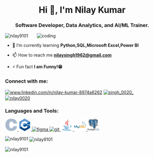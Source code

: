 <h1 align="center">Hi 👋, I'm Nilay Kumar</h1>
<h3 align="center">Software Developer, Data Analytics, and AI/ML Trainer. </h3>

<img align="right" alt="coding" width="400" src="https://user-images.githubusercontent.com/55389276/140866485-8fb1c876-9a8f-4d6a-98dc-08c4981eaf70.gif">

<p align="left"> <img src="https://komarev.com/ghpvc/?username=nilay9101&label=Profile%20views&color=0e75b6&style=flat" alt="nilay9101" /> </p>

- 🌱 I’m currently learning **Python,SQL,Microsoft Excel,Power BI**

- 📫 How to reach me **nilaysingh1962@gmail.com**

- ⚡ Fun fact **I am Funny!😁**

<h3 align="left">Connect with me:</h3>
<p align="left">
<a href="https://linkedin.com/in/www.linkedin.com/in/nilay-kumar-8974a6262" target="blank"><img align="center" src="https://raw.githubusercontent.com/rahuldkjain/github-profile-readme-generator/master/src/images/icons/Social/linked-in-alt.svg" alt="www.linkedin.com/in/nilay-kumar-8974a6262" height="30" width="40" /></a>
<a href="https://instagram.com/singh_0020_" target="blank"><img align="center" src="https://raw.githubusercontent.com/rahuldkjain/github-profile-readme-generator/master/src/images/icons/Social/instagram.svg" alt="singh_0020_" height="30" width="40" /></a>
<a href="https://www.leetcode.com/nilay0020" target="blank"><img align="center" src="https://raw.githubusercontent.com/rahuldkjain/github-profile-readme-generator/master/src/images/icons/Social/leet-code.svg" alt="nilay0020" height="30" width="40" /></a>
</p>

<h3 align="left">Languages and Tools:</h3>
<p align="left"> <a href="https://www.cprogramming.com/" target="_blank" rel="noreferrer"> <img src="https://raw.githubusercontent.com/devicons/devicon/master/icons/c/c-original.svg" alt="c" width="40" height="40"/> </a> <a href="https://www.w3schools.com/cpp/" target="_blank" rel="noreferrer"> <img src="https://raw.githubusercontent.com/devicons/devicon/master/icons/cplusplus/cplusplus-original.svg" alt="cplusplus" width="40" height="40"/> </a> <a href="https://www.figma.com/" target="_blank" rel="noreferrer"> <img src="https://www.vectorlogo.zone/logos/figma/figma-icon.svg" alt="figma" width="40" height="40"/> </a> <a href="https://git-scm.com/" target="_blank" rel="noreferrer"> <img src="https://www.vectorlogo.zone/logos/git-scm/git-scm-icon.svg" alt="git" width="40" height="40"/> </a> <a href="https://www.java.com" target="_blank" rel="noreferrer"> <img src="https://raw.githubusercontent.com/devicons/devicon/master/icons/java/java-original.svg" alt="java" width="40" height="40"/> </a> <a href="https://www.mysql.com/" target="_blank" rel="noreferrer"> <img src="https://raw.githubusercontent.com/devicons/devicon/master/icons/mysql/mysql-original-wordmark.svg" alt="mysql" width="40" height="40"/> </a> <a href="https://www.postgresql.org" target="_blank" rel="noreferrer"> <img src="https://raw.githubusercontent.com/devicons/devicon/master/icons/postgresql/postgresql-original-wordmark.svg" alt="postgresql" width="40" height="40"/> </a> </p>

<p><img align="left" src="https://github-readme-stats.vercel.app/api/top-langs?username=nilay9101&show_icons=true&locale=en&layout=compact" alt="nilay9101" /></p>

<p>&nbsp;<img align="center" src="https://github-readme-stats.vercel.app/api?username=nilay9101&show_icons=true&locale=en" alt="nilay9101" /></p>

<p><img align="center" src="https://github-readme-streak-stats.herokuapp.com/?user=nilay9101&" alt="nilay9101" /></p>
